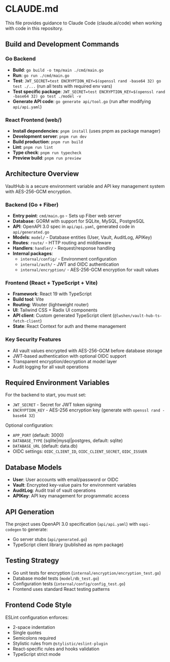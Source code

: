 # CLAUDE.md

This file provides guidance to Claude Code (claude.ai/code) when working with code in this repository.

## Build and Development Commands

### Go Backend
- **Build**: `go build -o tmp/main ./cmd/main.go`
- **Run**: `go run ./cmd/main.go`
- **Test**: `JWT_SECRET=test ENCRYPTION_KEY=$(openssl rand -base64 32) go test ./...` (run all tests with required env vars)
- **Test specific package**: `JWT_SECRET=test ENCRYPTION_KEY=$(openssl rand -base64 32) go test ./model -v`
- **Generate API code**: `go generate api/tool.go` (run after modifying `api/api.yaml`)

### React Frontend (web/)
- **Install dependencies**: `pnpm install` (uses pnpm as package manager)
- **Development server**: `pnpm run dev`
- **Build production**: `pnpm run build`
- **Lint**: `pnpm run lint`
- **Type check**: `pnpm run typecheck`
- **Preview build**: `pnpm run preview`

## Architecture Overview

VaultHub is a secure environment variable and API key management system with AES-256-GCM encryption.

### Backend (Go + Fiber)
- **Entry point**: `cmd/main.go` - Sets up Fiber web server
- **Database**: GORM with support for SQLite, MySQL, PostgreSQL
- **API**: OpenAPI 3.0 spec in `api/api.yaml`, generated code in `api/generated.go`
- **Models**: `model/` - Database entities (User, Vault, AuditLog, APIKey)
- **Routes**: `route/` - HTTP routing and middleware
- **Handlers**: `handler/` - Request/response handling
- **Internal packages**:
  - `internal/config/` - Environment configuration
  - `internal/auth/` - JWT and OIDC authentication
  - `internal/encryption/` - AES-256-GCM encryption for vault values

### Frontend (React + TypeScript + Vite)
- **Framework**: React 19 with TypeScript
- **Build tool**: Vite
- **Routing**: Wouter (lightweight router)
- **UI**: Tailwind CSS + Radix UI components
- **API client**: Custom generated TypeScript client (`@lwshen/vault-hub-ts-fetch-client`)
- **State**: React Context for auth and theme management

### Key Security Features
- All vault values encrypted with AES-256-GCM before database storage
- JWT-based authentication with optional OIDC support
- Transparent encryption/decryption at model layer
- Audit logging for all vault operations

## Required Environment Variables

For the backend to start, you must set:
- `JWT_SECRET` - Secret for JWT token signing
- `ENCRYPTION_KEY` - AES-256 encryption key (generate with `openssl rand -base64 32`)

Optional configuration:
- `APP_PORT` (default: 3000)
- `DATABASE_TYPE` (sqlite|mysql|postgres, default: sqlite)
- `DATABASE_URL` (default: data.db)
- OIDC settings: `OIDC_CLIENT_ID`, `OIDC_CLIENT_SECRET`, `OIDC_ISSUER`

## Database Models
- **User**: User accounts with email/password or OIDC
- **Vault**: Encrypted key-value pairs for environment variables
- **AuditLog**: Audit trail of vault operations
- **APIKey**: API key management for programmatic access

## API Generation
The project uses OpenAPI 3.0 specification (`api/api.yaml`) with `oapi-codegen` to generate:
- Go server stubs (`api/generated.go`)
- TypeScript client library (published as npm package)

## Testing Strategy
- Go unit tests for encryption (`internal/encryption/encryption_test.go`)
- Database model tests (`model/db_test.go`)
- Configuration tests (`internal/config/config_test.go`)
- Frontend uses standard React testing patterns

## Frontend Code Style
ESLint configuration enforces:
- 2-space indentation
- Single quotes
- Semicolons required
- Stylistic rules from `@stylistic/eslint-plugin`
- React-specific rules and hooks validation
- TypeScript strict mode